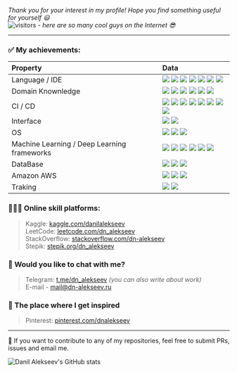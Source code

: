 _Thank you for your interest in my profile! Hope you find something useful for yourself 😃_\
<img src="https://visitor-badge.laobi.icu/badge?page_id=AlekseevDanil" alt="visitors"/>
_- here are so many cool guys on the Internet 😎_ 

- - -

### ✅ My achievements:

| **Property**  | **Data**  |
|:----------|:----------|
| Language / IDE | ![](https://img.shields.io/badge/-Python-3776AB?style=flat&logo=Python&logoColor=white) ![](https://img.shields.io/badge/-R-3776AB?style=flat&logo=R&logoColor=white) ![](https://img.shields.io/badge/-PyCharm-3776AB?style=flat&logo=Pycharm&logoColor=white) ![](https://img.shields.io/badge/-DataGrip-3776AB?style=flat&logo=DataGrip&logoColor=white) ![](https://img.shields.io/badge/-Jupyter-3776AB?style=flat&logo=Jupyter&logoColor=white) ![](https://img.shields.io/badge/-SublimeText-3776AB?style=flat&logo=SublimeText&logoColor=white) ![](https://img.shields.io/badge/-XCode-3776AB?style=flat&logo=XCode&logoColor=white)|
| Domain Knownledge | ![](https://img.shields.io/badge/-Machine%20Learning-green) ![](https://img.shields.io/badge/-Deep%20Learning-yellowgreen) ![](https://img.shields.io/badge/-Computer%20Vision%20-red) ![](https://img.shields.io/badge/-Algorithms-blue) ![](https://img.shields.io/badge/-Software%20Development-FF6600?style=flat&logoColor=white) ![](https://img.shields.io/badge/-Math-purple)|
| CI / CD | ![](https://img.shields.io/badge/-GIT-2597f7?style=flat&logo=GIT) ![](https://img.shields.io/badge/-Kubernetes-2597f7?style=flat&logo=Kubernetes) ![](https://img.shields.io/badge/-GitHub-2597f7?style=flat&logo=GitHub) ![](https://img.shields.io/badge/-GitLab-2597f7?style=flat&logo=GitLab) ![](https://img.shields.io/badge/-Docker-2597f7?style=flat&logo=Docker&logoColor=white) ![](https://img.shields.io/badge/-TeamCity-2597f7?style=flat&logo=TeamCity&logoColor=white) ![](https://img.shields.io/badge/-Nexus-2597f7?style=flat) ![](https://img.shields.io/badge/-TeamCity-2597f7?style=flat&logo=TeamCity&logoColor=white)|
| Interface | ![](https://img.shields.io/badge/-REST%20API-gray) ![](https://img.shields.io/badge/-Kafka-gray) |
| OS | ![](https://img.shields.io/badge/-MacOS-000000?style=flat&logo=Apple&logoColor=white) ![](https://img.shields.io/badge/-Ubuntu-000000?style=flat&logo=Linux&logoColor=white) ![](https://img.shields.io/badge/-Windows-000000?style=flat&logo=Windows&logoColor=white) |
| Machine Learning / Deep Learning frameworks | ![](https://img.shields.io/badge/-PyTorch-ba4e00?style=flat&logo=PyTorch&logoColor=white) ![](https://img.shields.io/badge/-Tensorflow-ba4e00?style=flat&logo=Tensorflow&logoColor=white) ![](https://img.shields.io/badge/-Keras-ba4e00?style=flat&logo=Keras&logoColor=white) ![](https://img.shields.io/badge/-Pandas-ba4e00?style=flat&logo=Pandas&logoColor=white) ![](https://img.shields.io/badge/-SkLearn-ba4e00?style=flat&logo=SkLearn&logoColor=white) ![](https://img.shields.io/badge/-OpenCV-ba4e00?style=flat&logo=OpenCV&logoColor=white)|
| DataBase | ![](https://img.shields.io/badge/-MySQL-1e853a?style=flat&logo=MySQL&logoColor=white) ![](https://img.shields.io/badge/-Elasticsearch-1e853a?style=flat&logo=Elasticsearch&logoColor=white) ![](https://img.shields.io/badge/-Postgres-1e853a?style=flat&logo=Postgresql&logoColor=white) |
| Amazon AWS | ![](https://img.shields.io/badge/-SageMaker-f0da13?style=flat) ![](https://img.shields.io/badge/-S3_Bucket-f0da13?style=flat) ![](https://img.shields.io/badge/-Rekognition-f0da13?style=flat) |
| Traking | ![](https://img.shields.io/badge/-AirFlow-1728e6?style=flat) ![](https://img.shields.io/badge/-MlFlow-1728e6?style=flat) |


### 👨🏻‍🎓 Online skill platforms:

> Kaggle: [kaggle.com/danilalekseev](https://kaggle.com/danilalekseev) \
> LeetCode: [leetcode.com/dn_alekseev](https://leetcode.com/dn_alekseev/) \
> StackOverflow: [stackoverflow.com/dn-alekseev](https://stackoverflow.com/users/14741746/dn-alekseev) \
> Stepik: [stepik.org/dn_alekseev](https://stepik.org/users/39041406)

### 💬 Would you like to chat with me?

> Telegram: [t.me/dn_alekseev](https://t.me/dn_alekseev/) _(you can also write about work)_\
> E-mail - [mail@dn-alekseev.ru](mailto:mail@dn-alekseev.ru)

### 🌄 The place where I get inspired

> Pinterest: [pinterest.com/dnalekseev](https://www.pinterest.ru/dnalekseev/)

- - -
🌟 If you want to contribute to any of my repositories, feel free to submit PRs, issues and email me.

![Danil Alekseev's GitHub stats](https://github-readme-stats.vercel.app/api?username=AlekseevDanil&show_icons=true&theme=chartreuse-dark)


